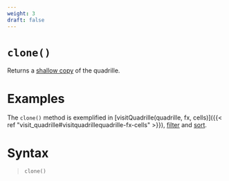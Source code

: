 ```yaml
---
weight: 3
draft: false
---
```


# `clone()`

Returns a [shallow copy](https://en.wikipedia.org/wiki/Object_copying#Shallow_copy) of the quadrille.

# Examples

The `clone()` method is exemplified in [visitQuadrille(quadrille, fx, cells)]({{< ref "visit_quadrille#visitquadrillequadrille-fx-cells" >}}), [filter](https://objetos.github.io/p5.quadrille.js/docs/visual_computing/filter/) and [sort](https://objetos.github.io/p5.quadrille.js/docs/visual_computing/sort/).

# Syntax

> `clone()`
